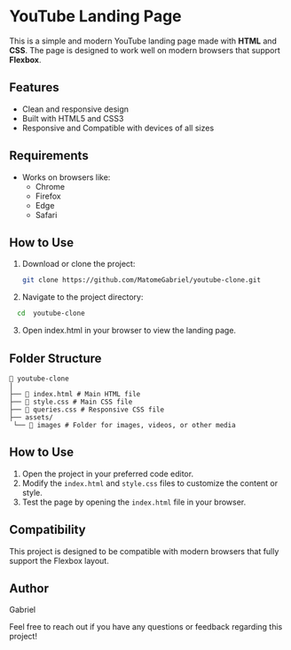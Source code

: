 # YouTube Landing Page

This is a simple and modern YouTube landing page made with **HTML** and **CSS**. The page is designed to work well on modern browsers that support **Flexbox**.

## Features

- Clean and responsive design
- Built with HTML5 and CSS3
- Responsive and Compatible with devices of all sizes

## Requirements

- Works on browsers like:
  - Chrome
  - Firefox
  - Edge
  - Safari

## How to Use

1. Download or clone the project:

   ```bash
   git clone https://github.com/MatomeGabriel/youtube-clone.git
   ```

2. Navigate to the project directory:

```bash
  cd  youtube-clone
```

3. Open index.html in your browser to view the landing page.

## Folder Structure

```.
📂 youtube-clone
│
├── 📄 index.html # Main HTML file
├── 🎨 style.css # Main CSS file
├── 📱 queries.css # Responsive CSS file
├── assets/
 └── 📸 images # Folder for images, videos, or other media

```

## How to Use

1. Open the project in your preferred code editor.
2. Modify the `index.html` and `style.css` files to customize the content or style.
3. Test the page by opening the `index.html` file in your browser.

## Compatibility

This project is designed to be compatible with modern browsers that fully support the Flexbox layout.

## Author

Gabriel

Feel free to reach out if you have any questions or feedback regarding this project!

```

```
